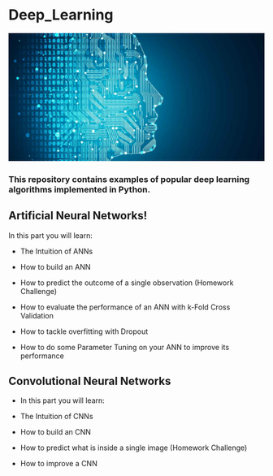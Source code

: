 # Deep_Learning


![DL](DL.jpg)



### This repository contains examples of popular deep learning algorithms implemented in Python.

## Artificial Neural Networks!

In this part you will learn:

- The Intuition of ANNs

- How to build an ANN

- How to predict the outcome of a single observation (Homework Challenge)

- How to evaluate the performance of an ANN with k-Fold Cross Validation

- How to tackle overfitting with Dropout

- How to do some Parameter Tuning on your ANN to improve its performance

## Convolutional Neural Networks


- In this part you will learn:

- The Intuition of CNNs

- How to build an CNN

- How to predict what is inside a single image (Homework Challenge)

- How to improve a CNN